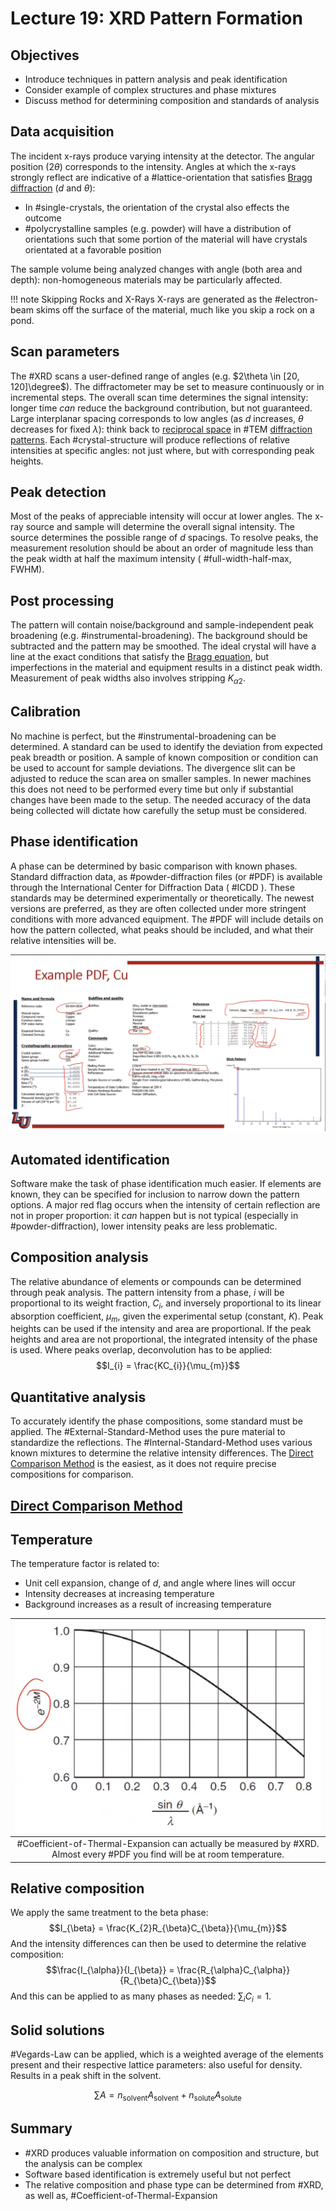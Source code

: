 <!-- 20221019T09:44 -->
# Lecture 19: XRD Pattern Formation
## Objectives
- Introduce techniques in pattern analysis and peak identification
- Consider example of complex structures and phase mixtures
- Discuss method for determining composition and standards of analysis

## Data acquisition
The incident x-rays produce varying intensity at the detector.
The angular position ($2\theta$) corresponds to the intensity.
Angles at which the x-rays strongly reflect are indicative of a #lattice-orientation that satisfies [Bragg diffraction](bragg-diffraction.md) ($d$ and $\theta$):
- In #single-crystals, the orientation of the crystal also effects the outcome
- #polycrystalline samples (e.g. powder) will have a distribution of orientations such that some portion of the material will have crystals orientated at a favorable position

The sample volume being analyzed changes with angle (both area and depth): non-homogeneous materials may be particularly affected.

!!! note Skipping Rocks and X-Rays
    X-rays are generated as the #electron-beam skims off the surface of the material, much like you skip a rock on a pond.

## Scan parameters
The #XRD scans a user-defined range of angles (e.g. $2\theta \in [20, 120]\degree$).
The diffractometer may be set to measure continuously or in incremental steps.
The overall scan time determines the signal intensity: longer time *can* reduce the background contribution, but not guaranteed.
Large interplanar spacing corresponds to low angles (as $d$ increases, $\theta$ decreases for fixed $\lambda$): think back to [reciprocal space](reciprocal-space.md) in #TEM [diffraction patterns](lecture-16-tem-diffraction-patterns.md).
Each #crystal-structure will produce reflections of relative intensities at specific angles: not just where, but with corresponding peak heights.

## Peak detection
Most of the peaks of appreciable intensity will occur at lower angles.
The x-ray source and sample will determine the overall signal intensity.
The source determines the possible range of $d$ spacings.
To resolve peaks, the measurement resolution should be about an order of magnitude less than the peak width at half the maximum intensity ( #full-width-half-max, FWHM).

## Post processing
The pattern will contain noise/background and sample-independent peak broadening (e.g. #instrumental-broadening).
The background should be subtracted and the pattern may be smoothed.
The ideal crystal will have a line at the exact conditions that satisfy the [Bragg equation](bragg-diffraction.md), but imperfections in the material and equipment results in a distinct peak width.
Measurement of peak widths also involves stripping $K_{\alpha 2}$.

## Calibration
No machine is perfect, but the #instrumental-broadening can be determined.
A standard can be used to identify the deviation from expected peak breadth or position.
A sample of known composition or condition can be used to account for sample deviations.
The divergence slit can be adjusted to reduce the scan area on smaller samples.
In newer machines this does not need to be performed every time but only if substantial changes have been made to the setup.
The needed accuracy of the data being collected will dictate how carefully the setup must be considered.

## Phase identification
A phase can be determined by basic comparison with known phases.
Standard diffraction data, as #powder-diffraction files (or #PDF) is available through the International Center for Diffraction Data ( #ICDD ).
These standards may be determined experimentally or theoretically.
The newest versions are preferred, as they are often collected under more stringent conditions with more advanced equipment.
The #PDF will include details on how the pattern collected, what peaks should be included, and what their relative intensities will be.

![](../../../attachments/pattern-formation/pdf_of_copper_221025_175247_EST.png)

## Automated identification
Software make the task of phase identification much easier.
If elements are known, they can be specified for inclusion to narrow down the pattern options.
A major red flag occurs when the intensity of certain reflection are not in proper proportion: it *can* happen but is not typical (especially in #powder-diffraction), lower intensity peaks are less problematic.

## Composition analysis
The relative abundance of elements or compounds can be determined through peak analysis.
The pattern intensity from a phase, $i$ will be proportional to its weight fraction, $C_{i}$, and inversely proportional to its linear absorption coefficient, $\mu_{m}$, given the experimental setup (constant, $K$).
Peak heights can be used if the intensity and area are proportional.
If the peak heights and area are not proportional, the integrated intensity of the phase is used.
Where peaks overlap, deconvolution has to be applied: $$I_{i} = \frac{KC_{i}}{\mu_{m}}$$

## Quantitative analysis
To accurately identify the phase compositions, some standard must be applied.
The #External-Standard-Method uses the pure material to standardize the reflections.
The #Internal-Standard-Method uses various known mixtures to determine the relative intensity differences.
The [Direct Comparison Method](direct-comparison-method.md) is the easiest, as it does not require precise compositions for comparison.

## [Direct Comparison Method](direct-comparison-method.md)

## Temperature
The temperature factor is related to:
- Unit cell expansion, change of $d$, and angle where lines will occur
- Intensity decreases at increasing temperature
- Background increases as a result of increasing temperature

| ![](../../../attachments/pattern-formation/temperature_factor_221025_180601_EST.png) |
|:--:|
| #Coefficient-of-Thermal-Expansion can actually be measured by #XRD. Almost every #PDF you find will be at room temperature. |

## Relative composition
We apply the same treatment to the beta phase: $$I_{\beta} = \frac{K_{2}R_{\beta}C_{\beta}}{\mu_{m}}$$
And the intensity differences can then be used to determine the relative composition: $$\frac{I_{\alpha}}{I_{\beta}} = \frac{R_{\alpha}C_{\alpha}}{R_{\beta}C_{\beta}}$$
And this can be applied to as many phases as needed: $\sum_{i} C_{i} = 1$.

## Solid solutions
#Vegards-Law can be applied, which is a weighted average of the elements present and their respective lattice parameters: also useful for density.
Results in a peak shift in the solvent.

$$\sum A = n_{\text{solvent}}A_{\text{solvent}} + n_{\text{solute}}A_{\text{solute}}$$

## Summary
- #XRD produces valuable information on composition and structure, but the analysis can be complex
- Software based identification is extremely useful but not perfect
- The relative composition and phase type can be determined from #XRD, as well as, #Coefficient-of-Thermal-Expansion